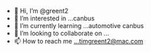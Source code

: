- 👋 Hi, I’m @greent2
- 👀 I’m interested in ...canbus
- 🌱 I’m currently learning ...automotive canbus
- 💞️ I’m looking to collaborate on ...
- 📫 How to reach me ...timgreent2@mac.com

<!---
greent2/greent2 is a ✨ special ✨ repository because its `README.md` (this file) appears on your GitHub profile.
You can click the Preview link to take a look at your changes.
--->
